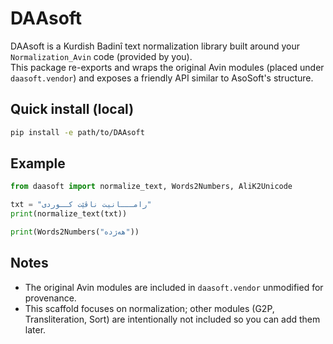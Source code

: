# DAAsoft

DAAsoft is a Kurdish Badinî text normalization library built around your `Normalization_Avin` code (provided by you).  
This package re-exports and wraps the original Avin modules (placed under `daasoft.vendor`) and exposes a friendly API similar to AsoSoft's structure.

## Quick install (local)
```bash
pip install -e path/to/DAAsoft
```

## Example
```python
from daasoft import normalize_text, Words2Numbers, AliK2Unicode

txt = "رامـــانیت ناڤێت کــوردی"
print(normalize_text(txt))

print(Words2Numbers("هەژدە"))
```

## Notes
- The original Avin modules are included in `daasoft.vendor` unmodified for provenance.
- This scaffold focuses on normalization; other modules (G2P, Transliteration, Sort) are intentionally not included so you can add them later.
